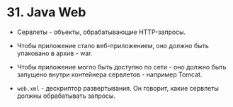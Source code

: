 # 31. Java Web

* Сервлеты - объекты, обрабатывающие HTTP-запросы.

* Чтобы приложение стало веб-приложением, оно должно быть упаковано в архив - war.

* Чтобы приложение могло быть доступно по сети - оно должно быть запущено внутри контейнера сервлетов - например Tomcat.

* `web.xml` - дескриптор развертывания. Он говорит, какие сервлеты должны обрабатывать запросы.